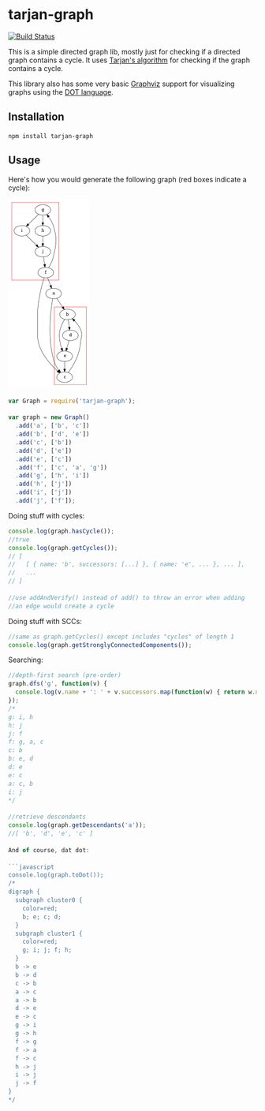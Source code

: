 # tarjan-graph

[![Build Status](https://travis-ci.org/tmont/tarjan-graph.png)](https://travis-ci.org/tmont/tarjan-graph)

This is a simple directed graph lib, mostly just for checking if a
directed graph contains a cycle. It uses 
[Tarjan's algorithm](https://en.wikipedia.org/wiki/Tarjan's_strongly_connected_components_algorithm)
for checking if the graph contains a cycle.

This library also has some very basic [Graphviz](http://www.graphviz.org/) support
for visualizing graphs using the [DOT language](http://www.graphviz.org/doc/info/lang.html).

## Installation
```
npm install tarjan-graph
```

## Usage

Here's how you would generate the following graph (red boxes indicate a cycle):

![Dat Graph](./docs/two-cycles.png)

```javascript
var Graph = require('tarjan-graph');

var graph = new Graph()
  .add('a', ['b', 'c'])
  .add('b', ['d', 'e'])
  .add('c', ['b'])
  .add('d', ['e'])
  .add('e', ['c'])
  .add('f', ['c', 'a', 'g'])
  .add('g', ['h', 'i'])
  .add('h', ['j'])
  .add('i', ['j'])
  .add('j', ['f']);
```

Doing stuff with cycles:

```javascript
console.log(graph.hasCycle()); 
//true
console.log(graph.getCycles());
// [ 
//   [ { name: 'b', successors: [...] }, { name: 'e', ... }, ... ], 
//   ... 
// ]

//use addAndVerify() instead of add() to throw an error when adding
//an edge would create a cycle
```

Doing stuff with SCCs:

```javascript
//same as graph.getCycles() except includes "cycles" of length 1
console.log(graph.getStronglyConnectedComponents());
```

Searching:

```javascript
//depth-first search (pre-order)
graph.dfs('g', function(v) {
  console.log(v.name + ': ' + v.successors.map(function(w) { return w.name; }).join(', '));
});
/*
g: i, h
h: j
j: f
f: g, a, c
c: b
b: e, d
d: e
e: c
a: c, b
i: j
*/

//retrieve descendants
console.log(graph.getDescendants('a')); 
//[ 'b', 'd', 'e', 'c' ]

And of course, dat dot:

```javascript
console.log(graph.toDot());
/*
digraph {
  subgraph cluster0 {
    color=red;
    b; e; c; d;
  }
  subgraph cluster1 {
    color=red;
    g; i; j; f; h;
  }
  b -> e
  b -> d
  c -> b
  a -> c
  a -> b
  d -> e
  e -> c
  g -> i
  g -> h
  f -> g
  f -> a
  f -> c
  h -> j
  i -> j
  j -> f
}
*/
